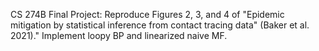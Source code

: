 CS 274B Final Project: Reproduce Figures 2, 3, and 4 of "Epidemic mitigation by statistical inference from contact tracing data" (Baker et al. 2021)." Implement loopy BP and linearized naive MF.
